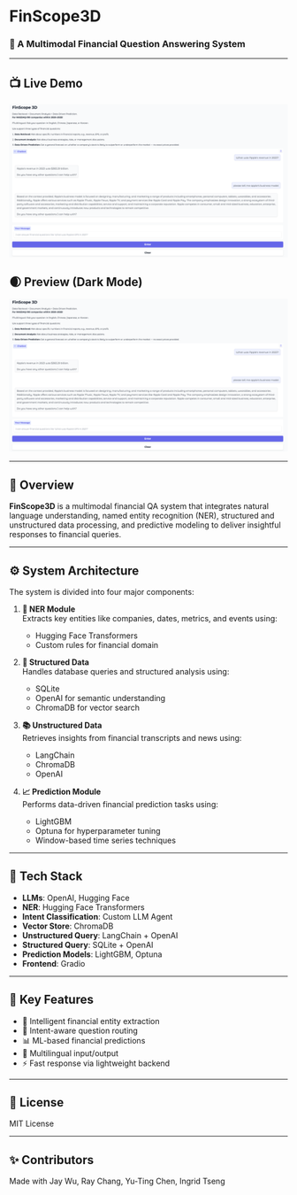 # FinScope3D

### 🧠 A Multimodal Financial Question Answering System

---

## 📺 Live Demo  
[![Watch demo](src/FinScope3D.png)](https://drive.google.com/file/d/1ua_CjsZJFX0CzS_Aortgt-NMUekr0hUb/view?usp=sharing)

## 🌒 Preview (Dark Mode)

![FinScope3D Preview](src/FinScope3D.png)

---

## 🧩 Overview

**FinScope3D** is a multimodal financial QA system that integrates natural language understanding, named entity recognition (NER), structured and unstructured data processing, and predictive modeling to deliver insightful responses to financial queries.

---

## ⚙️ System Architecture

The system is divided into four major components:

1. **🧠 NER Module**  
   Extracts key entities like companies, dates, metrics, and events using:
   - Hugging Face Transformers  
   - Custom rules for financial domain  

2. **🧾 Structured Data**  
   Handles database queries and structured analysis using:
   - SQLite  
   - OpenAI for semantic understanding  
   - ChromaDB for vector search

3. **📚 Unstructured Data**  
   Retrieves insights from financial transcripts and news using:
   - LangChain  
   - ChromaDB  
   - OpenAI  

4. **📈 Prediction Module**  
   Performs data-driven financial prediction tasks using:
   - LightGBM  
   - Optuna for hyperparameter tuning  
   - Window-based time series techniques  

---

## 🧰 Tech Stack

- **LLMs**: OpenAI, Hugging Face
- **NER**: Hugging Face Transformers
- **Intent Classification**: Custom LLM Agent
- **Vector Store**: ChromaDB
- **Unstructured Query**: LangChain + OpenAI
- **Structured Query**: SQLite + OpenAI
- **Prediction Models**: LightGBM, Optuna
- **Frontend**: Gradio

---

## 📌 Key Features

- 🔎 Intelligent financial entity extraction  
- 🧭 Intent-aware question routing  
- 📊 ML-based financial predictions  
- 💬 Multilingual input/output  
- ⚡ Fast response via lightweight backend  

---

## 📄 License

MIT License

---

## ✨ Contributors

Made with Jay Wu, Ray Chang, Yu-Ting Chen, Ingrid Tseng
